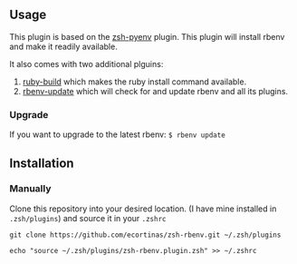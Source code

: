 ## Usage
This plugin is based on the [zsh-pyenv](https://github.com/mattberther/zsh-pyenv) plugin. This plugin will install rbenv and make it readily available. 

It also comes with two additional plguins:
1. [ruby-build](https://github.com/rbenv/ruby-build) which makes the ruby install command available.
2. [rbenv-update](https://github.com/rkh/rbenv-update) which will check for and update rbenv and all its plugins.

### Upgrade
If you want to upgrade to the latest rbenv: `$ rbenv update`

## Installation

### Manually
Clone this repository into your desired location. (I have mine installed in `.zsh/plugins`) and source it in your `.zshrc`

`git clone https://github.com/ecortinas/zsh-rbenv.git ~/.zsh/plugins`

`echo "source ~/.zsh/plugins/zsh-rbenv.plugin.zsh" >> ~/.zshrc`